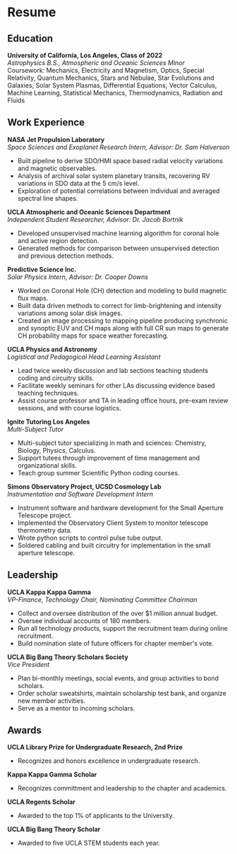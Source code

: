 # Resume

## Education

**University of California, Los Angeles, Class of 2022**  
*Astrophysics B.S., Atmospheric and Oceanic Sciences Minor*  
Coursework: Mechanics, Electricity and Magnetism, Optics, Special Relativity, Quantum Mechanics, Stars and
Nebulae, Star Evolutions and Galaxies, Solar System Plasmas, Differential Equations, Vector Calculus, Machine
Learning, Statistical Mechanics, Thermodynamics, Radiation and Fluids  

## Work Experience

**NASA Jet Propulsion Laboratory**  
*Space Sciences and Exoplanet Research Intern, Advisor: Dr. Sam Halverson*  

- Built pipeline to derive SDO/HMI space based radial velocity variations
and magnetic observables.  
- Analysis of archival solar system planetary transits, recovering
  RV variations in SDO data at the 5 cm/s level.  
- Exploration of potential correlations between individual and averaged spectral line shapes.  

**UCLA Atmospheric and Oceanic Sciences Department**  
*Independent Student Researcher, Advisor: Dr. Jacob Bortnik*   

- Developed unsupervised machine learning algorithm for coronal hole and active region detection.  
- Generated methods for comparison between unsupervised detection and previous detection methods.  

**Predictive Science Inc.**  
*Solar Physics Intern, Advisor: Dr. Cooper Downs*    

- Worked on Coronal Hole (CH) detection and modeling to build magnetic flux maps.  
- Built data driven methods to correct for limb-brightening and intensity variations among solar disk images.  
- Created an image processing to mapping pipeline producing synchronic and synoptic EUV and CH maps
along with full CR sun maps to generate CH probability maps for space weather forecasting.  
  
**UCLA Physics and Astronomy**  
*Logistical and Pedagogical Head Learning Assistant*    

- Lead twice weekly discussion and lab sections teaching students coding and circuitry skills.  
- Facilitate weekly seminars for other LAs discussing evidence based teaching techniques.  
- Assist course professor and TA in leading office hours, pre-exam review sessions, and with course logistics.  
  
**Ignite Tutoring Los Angeles**  
*Multi-Subject Tutor*  

- Multi-subject tutor specializing in math and sciences: Chemistry, Biology, Physics, Calculus.  
- Support tutees through improvement of time management and organizational skills.  
- Teach group summer Scientific Python coding courses.  

**Simons Observatory Project, UCSD Cosmology Lab**  
*Instrumentation and Software Development Intern*  

- Instrument software and hardware development for the Small Aperture Telescope project.  
- Implemented the Observatory Client System to monitor telescope thermometry data.  
- Wrote python scripts to control pulse tube output.  
- Soldered cabling and built circuitry for implementation in the small aperture telescope.  

## Leadership

**UCLA Kappa Kappa Gamma**  
*VP-Finance, Technology Chair, Nominating Committee Chairman*  

- Collect and oversee distribution of the over $1 million annual budget.  
- Oversee individual accounts of 180 members.  
- Run all technology products, support the recruitment team during online recruitment.  
- Build nomination slate of future officers for chapter member's vote.  

**UCLA Big Bang Theory Scholars Society**  
*Vice President*  

- Plan bi-monthly meetings, social events, and group activities to bond scholars.  
- Order scholar sweatshirts, maintain scholarship test bank, and organize new member activities.  
- Serve as a mentor to incoming scholars.  

## Awards

**UCLA Library Prize for Undergraduate Research, 2nd Prize**

- Recognizes and honors excellence in undergraduate research.    

**Kappa Kappa Gamma Scholar**

- Recognizes committment and leadership to the chapter and academics.    

**UCLA Regents Scholar**

- Awarded to the top 1% of applicants to the University.    

**UCLA Big Bang Theory Scholar**

- Awarded to five UCLA STEM students each year.  







  



